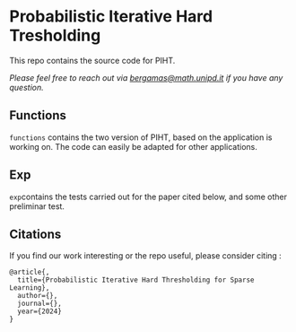 # Probabilistic Iterative Hard Tresholding
This repo contains the source code for PIHT.

*Please feel free to reach out via bergamas@math.unipd.it if you have any question.*
## Functions
```functions``` contains the two version of PIHT, based on the application is working on.
The code can easily be adapted for other applications.

## Exp
```exp```contains the tests carried out for the paper cited below, and some other preliminar test.

## Citations
If you find our work interesting or the repo useful, please consider citing :
```
@article{,
  title={Probabilistic Iterative Hard Thresholding for Sparse Learning},
  author={},
  journal={},
  year={2024}
}
```
